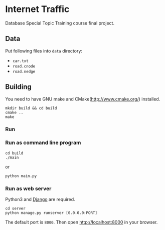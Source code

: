 # Internet Traffic

Database Special Topic Training course final project.

## Data

Put following files into `data` directory:

* `car.txt`
* `road.cnode`
* `road.nedge`

## Building

You need to have GNU make and CMake(http://www.cmake.org/) installed.

```
mkdir build && cd build
cmake ..
make
```

### Run

### Run as command line program
```
cd build
./main
```

or

```
python main.py
```

### Run as web server

Python3 and [Django](https://www.djangoproject.com/) are required.

```
cd server
python manage.py runserver [0.0.0.0:PORT]
```

The default port is `8000`. Then open <http://localhost:8000> in your browser.
